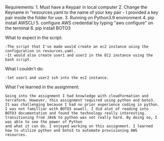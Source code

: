 Requirements:
    1. Must have a Keypair in local computer
    2. Change the Keyname in "resources.yaml to the name of your key pair
        - I provided a key pair inside the folder for use.
    3. Running on Python3.9 environment
    4. pip install AWSCLI
    5. configure AWS credential by typing "aws configure" on the terminal
    6. pip install BOTO3

What to expect in the script:

    -The script that I've made would create an ec2 instance using the configuration in resources.yaml.
    -It would also create user1 and user2 in the EC2 instance using the bash script.

What I couldn't do:

    -let user1 and user2 ssh into the ec2 instance.

What I've learned in the assignment:

    Going into the assignment I had knowledge with cloudformation and terraform. However, this assignment required using python and boto3. It was challenging because I had no prior experience coding in python.
    I was not familliar with BOTO3 aswell. I did alot of reading into BOTO3 documentation and found the technology really interesting. transitioning from JAVA to python was not really hard. By doing so, I was able to see the power of Python
    and what it can do. I enjoyed working on this assignment. I learned how to utilize python and boto3 to automate provisioning AWS resources. 